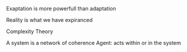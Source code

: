 <span style="color:#000ff;">Exaptation is more powerfull than adaptation</span>

<span style="color:#000ff;">Reality is what we have expiranced</span> 

<span style="color:#000ff;">Complexity Theory</span>

<span style="color:#000ff;">A system is a network of coherence</span>
<span style="color:#000ff;">Agent: acts within or in the system</span>